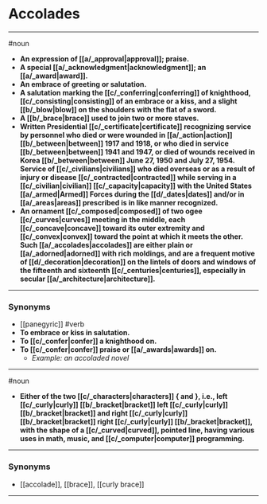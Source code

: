 # Accolades
---
#noun
- **An expression of [[a/_approval|approval]]; praise.**
- **A special [[a/_acknowledgment|acknowledgment]]; an [[a/_award|award]].**
- **An embrace of greeting or salutation.**
- **A salutation marking the [[c/_conferring|conferring]] of knighthood, [[c/_consisting|consisting]] of an embrace or a kiss, and a slight [[b/_blow|blow]] on the shoulders with the flat of a sword.**
- **A [[b/_brace|brace]] used to join two or more staves.**
- **Written Presidential [[c/_certificate|certificate]] recognizing service by personnel who died or were wounded in [[a/_action|action]] [[b/_between|between]] 1917 and 1918, or who died in service [[b/_between|between]] 1941 and 1947, or died of wounds received in Korea [[b/_between|between]] June 27, 1950 and July 27, 1954. Service of [[c/_civilians|civilians]] who died overseas or as a result of injury or disease [[c/_contracted|contracted]] while serving in a [[c/_civilian|civilian]] [[c/_capacity|capacity]] with the United States [[a/_armed|Armed]] Forces during the [[d/_dates|dates]] and/or in [[a/_areas|areas]] prescribed is in like manner recognized.**
- **An ornament [[c/_composed|composed]] of two ogee [[c/_curves|curves]] meeting in the middle, each [[c/_concave|concave]] toward its outer extremity and [[c/_convex|convex]] toward the point at which it meets the other. Such [[a/_accolades|accolades]] are either plain or [[a/_adorned|adorned]] with rich moldings, and are a frequent motive of [[d/_decoration|decoration]] on the lintels of doors and windows of the fifteenth and sixteenth [[c/_centuries|centuries]], especially in secular [[a/_architecture|architecture]].**
---
### Synonyms
- [[panegyric]]
#verb
- **To embrace or kiss in salutation.**
- **To [[c/_confer|confer]] a knighthood on.**
- **To [[c/_confer|confer]] praise or [[a/_awards|awards]] on.**
	- _Example: an accoladed novel_
---
#noun
- **Either of the two [[c/_characters|characters]] { and }, i.e., left [[c/_curly|curly]] [[b/_bracket|bracket]] left [[c/_curly|curly]] [[b/_bracket|bracket]] and right [[c/_curly|curly]] [[b/_bracket|bracket]] right [[c/_curly|curly]] [[b/_bracket|bracket]], with the shape of a [[c/_curved|curved]], pointed line, having various uses in math, music, and [[c/_computer|computer]] programming.**
---
### Synonyms
- [[accolade]], [[brace]], [[curly brace]]
---
